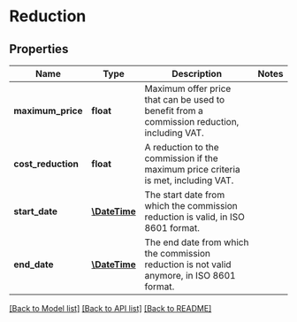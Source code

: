 # Reduction

## Properties
Name | Type | Description | Notes
------------ | ------------- | ------------- | -------------
**maximum_price** | **float** | Maximum offer price that can be used to benefit from a commission reduction, including VAT. | 
**cost_reduction** | **float** | A reduction to the commission if the maximum price criteria is met, including VAT. | 
**start_date** | [**\DateTime**](\DateTime.md) | The start date from which the commission reduction is valid, in ISO 8601 format. | 
**end_date** | [**\DateTime**](\DateTime.md) | The end date from which the commission reduction is not valid anymore, in ISO 8601 format. | 

[[Back to Model list]](../../README.md#documentation-for-models) [[Back to API list]](../../README.md#documentation-for-api-endpoints) [[Back to README]](../../README.md)

